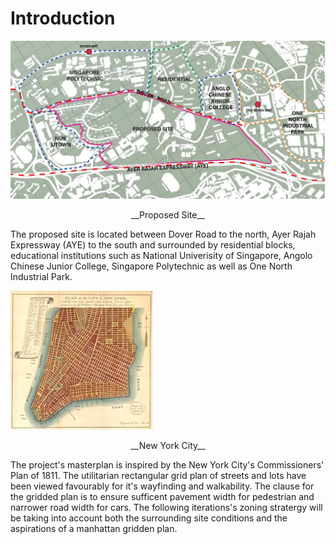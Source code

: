 # Introduction

![](imgs/01-01.jpg)
<p align="center">__Proposed Site__

The proposed site is located between Dover Road to the north, Ayer Rajah Expressway (AYE) to the south and surrounded by residential blocks, educational institutions such as National Univerisity of Singapore, Angolo Chinese Junior College, Singapore Polytechnic as well as One North Industrial Park.

![](imgs/01-02.jpg)
<p align="center">__New York City__
  
The project's masterplan is inspired by the New York City's Commissioners' Plan of 1811. The utilitarian rectangular grid plan of streets and lots have been viewed favourably for it's wayfinding and walkability. The clause for the gridded plan is to ensure sufficent pavement width for pedestrian and narrower road width for cars.  The following iterations's zoning stratergy will be taking into account both the surrounding site conditions and the aspirations of a manhattan gridden plan.
